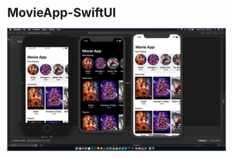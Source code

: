 # MovieApp-SwiftUI

![MovieApp-SwiftUI](https://raw.githubusercontent.com/erzailham/MovieApp-SwiftUI/master/movieapp.png)
